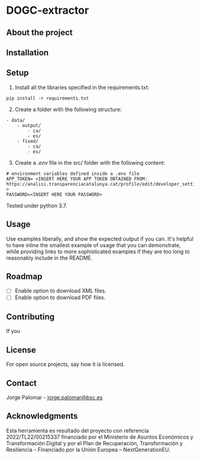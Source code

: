 # DOGC-extractor

## About the project

## Installation 

## Setup
1. Install all the libraries specified in the requirements.txt:
```
pip install -r requirements.txt
```
2. Create a folder with the following structure:
```
- data/
    - output/
        - ca/
        - es/
    - fixed/
        - ca/
        - es/
```
3. Create a *.env* file in the src/ folder with the following content:
```
# environment variables defined inside a .env file
APP_TOKEN= <INSERT HERE YOUR APP TOKEN OBTAINED FROM: https://analisi.transparenciacatalunya.cat/profile/edit/developer_settings >
PASSWORD=<INSERT HERE YOUR PASSWORD>
```

Tested under python 3.7.

## Usage
Use examples liberally, and show the expected output if you can. It's helpful to have inline the smallest example of usage that you can demonstrate, while providing links to more sophisticated examples if they are too long to reasonably include in the README.

## Roadmap
- [ ] Enable option to download XML files.
- [ ] Enable option to download PDF files.

## Contributing
If you 

## License
For open source projects, say how it is licensed.

## Contact
Jorge Palomar - jorge.palomar@bsc.es

## Acknowledgments
Esta herramienta es resultado del proyecto con referencia 2022/TL22/00215337 financiado por el Ministerio de Asuntos Económicos y Transformación Digital y por el Plan de Recuperación, Transformación y Resiliencia - Financiado por la Unión Europea – NextGenerationEU.